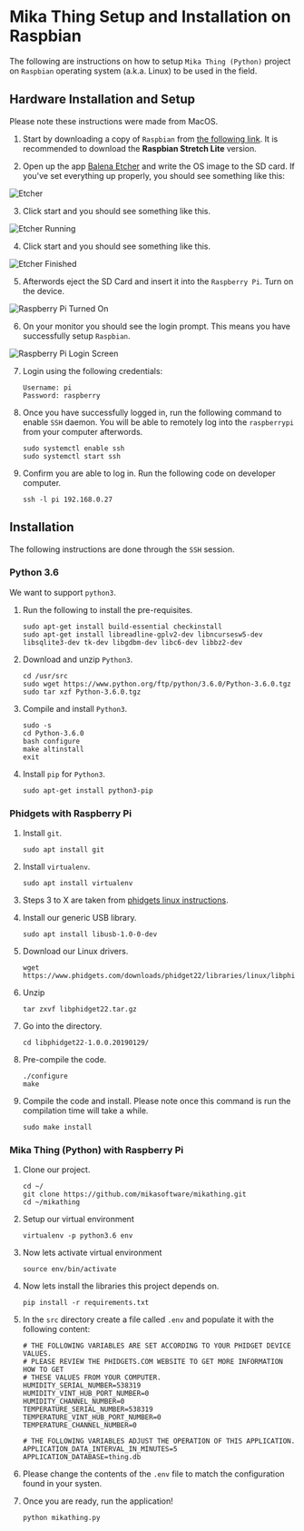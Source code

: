 # Mika Thing Setup and Installation on Raspbian
The following are instructions on how to setup ``Mika Thing (Python)`` project on ``Raspbian`` operating system (a.k.a. Linux) to be used in the field.

## Hardware Installation and Setup
Please note these instructions were made from MacOS.

1. Start by downloading a copy of ``Raspbian`` from [the following link](https://www.raspberrypi.org/downloads/raspbian/). It is recommended to download the **Raspbian Stretch Lite** version.

2. Open up the app [Balena Etcher](https://www.balena.io/etcher/?ref=etcher_footer) and write the OS image to the SD card. If you've set everything up properly, you should see something like this:

  ![Etcher](media/devops_1_1_etcher_ready.png)

3. Click start and you should see something like this.

  ![Etcher Running](media/devops_1_2_etcher_running.png)

4. Click start and you should see something like this.

  ![Etcher Finished](media/devops_1_3_etcher_finished.png)

5. Afterwords eject the SD Card and insert it into the ``Raspberry Pi``. Turn on the device.

  ![Raspberry Pi Turned On](media/devops_1_4_raspberry_pi.jpeg)

6. On your monitor you should see the login prompt. This means you have successfully setup ``Raspbian``.

  ![Raspberry Pi Login Screen](media/devops_1_5_login.jpeg)

7. Login using the following credentials:

    ```
    Username: pi
    Password: raspberry
    ```

8. Once you have successfully logged in, run the following command to enable ``SSH`` daemon. You will be able to remotely log into the ``raspberrypi`` from your computer afterwords.

    ```
    sudo systemctl enable ssh
    sudo systemctl start ssh
    ```

8. Confirm you are able to log in. Run the following code on developer computer.

    ```
    ssh -l pi 192.168.0.27
    ```

## Installation
The following instructions are done through the ``SSH`` session.

### Python 3.6
We want to support ``python3``.

1. Run the following to install the pre-requisites.

    ```
    sudo apt-get install build-essential checkinstall
    sudo apt-get install libreadline-gplv2-dev libncursesw5-dev libsqlite3-dev tk-dev libgdbm-dev libc6-dev libbz2-dev
    ```

2. Download and unzip ``Python3``.

    ```
    cd /usr/src
    sudo wget https://www.python.org/ftp/python/3.6.0/Python-3.6.0.tgz
    sudo tar xzf Python-3.6.0.tgz
    ```

3. Compile and install ``Python3``.

    ```
    sudo -s
    cd Python-3.6.0
    bash configure
    make altinstall
    exit
    ```

4. Install ``pip`` for ``Python3``.

    ```
    sudo apt-get install python3-pip
    ```


### Phidgets with Raspberry Pi
1. Install ``git``.

    ```
    sudo apt install git
    ```

2. Install ``virtualenv``.

    ```
    sudo apt install virtualenv
    ```

3. Steps 3 to X are taken from [phidgets linux instructions](https://www.phidgets.com/docs/OS_-_Linux#Quick_Downloads).

4. Install our generic USB library.

    ```
    sudo apt install libusb-1.0-0-dev
    ```

5. Download our Linux drivers.

    ```
    wget https://www.phidgets.com/downloads/phidget22/libraries/linux/libphidget22.tar.gz
    ```

6. Unzip

    ```
    tar zxvf libphidget22.tar.gz
    ```

7. Go into the directory.

    ```
    cd libphidget22-1.0.0.20190129/
    ```

8. Pre-compile the code.

    ```
    ./configure
    make
    ```

9. Compile the code and install. Please note once this command is run the compilation time will take a while.

    ```
    sudo make install
    ```


### Mika Thing (Python) with Raspberry Pi
1. Clone our project.

    ```
    cd ~/
    git clone https://github.com/mikasoftware/mikathing.git
    cd ~/mikathing
    ```

2. Setup our virtual environment

    ```
    virtualenv -p python3.6 env
    ```

3. Now lets activate virtual environment

    ```
    source env/bin/activate
    ```

4. Now lets install the libraries this project depends on.

    ```
    pip install -r requirements.txt
    ```

5. In the ``src`` directory create a file called ``.env`` and populate it with the following content:

    ```
    # THE FOLLOWING VARIABLES ARE SET ACCORDING TO YOUR PHIDGET DEVICE VALUES.
    # PLEASE REVIEW THE PHIDGETS.COM WEBSITE TO GET MORE INFORMATION HOW TO GET
    # THESE VALUES FROM YOUR COMPUTER.
    HUMIDITY_SERIAL_NUMBER=538319
    HUMIDITY_VINT_HUB_PORT_NUMBER=0
    HUMIDITY_CHANNEL_NUMBER=0
    TEMPERATURE_SERIAL_NUMBER=538319
    TEMPERATURE_VINT_HUB_PORT_NUMBER=0
    TEMPERATURE_CHANNEL_NUMBER=0

    # THE FOLLOWING VARIABLES ADJUST THE OPERATION OF THIS APPLICATION.
    APPLICATION_DATA_INTERVAL_IN_MINUTES=5
    APPLICATION_DATABASE=thing.db
    ```

6. Please change the contents of the ``.env`` file to match the configuration found in your systen.

7. Once you are ready, run the application!

    ```
    python mikathing.py
    ```

